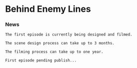 # Behind Enemy Lines


### News
```
The first episode is currently being designed and filmed. 

The scene design process can take up to 3 months. 

The filming process can take up to one year.
``` 

```
First episode pending publish...
```
